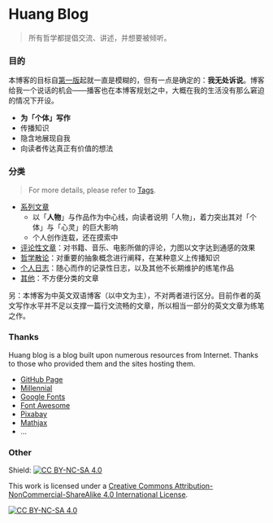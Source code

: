 # Huang Blog

> 所有哲学都提倡交流、讲述，并想要被倾听。

### 目的

本博客的目标自[第一版](https://xn--29s704loyd.com/old)起就一直是模糊的，但有一点是确定的：**我无处诉说**。博客给我一个说话的机会——播客也在本博客规划之中，大概在我的生活没有那么窘迫的情况下开设。

- **为「个体」写作**
- 传播知识
- 隐含地展现自我
- 向读者传达真正有价值的想法

### 分类

> For more details, please refer to [Tags](https://huang-feiyu.github.io/tags).

* [系列文章](https://huang-feiyu.github.io/series)
  * 以「**人物**」与作品作为中心线，向读者说明「人物」，着力突出其对「个体」与「心灵」的巨大影响
  * 个人创作连载，还在摸索中
* [评论性文章](https://huang-feiyu.github.io/review)：对书籍、音乐、电影所做的评论，力图以文字达到通感的效果
* [哲学散论](https://huang-feiyu.github.io/essay)：对重要的抽象概念进行阐释，在某种意义上传播知识
* [个人日志](https://huang-feiyu.github.io/journal)：随心而作的记录性日志，以及其他不长期维护的练笔作品
* [其他](https://huang-feiyu.github.io/other)：不方便分类的文章

另：本博客为中英文双语博客（以中文为主），不对两者进行区分。目前作者的英文写作水平并不足以支撑一篇行文流畅的文章，所以相当一部分的英文文章为练笔之作。

### Thanks

Huang blog is a blog built upon numerous resources from Internet. Thanks to those who provided them and the sites hosting them.

* [GitHub Page](https://pages.github.com/)
* [Millennial](https://github.com/LeNPaul/Millennial/)
* [Google Fonts](https://fonts.google.com/)
* [Font Awesome](https://fontawesome.com/)
* [Pixabay](https://pixabay.com/)
* [Mathjax](https://www.mathjax.org/)
* …

### Other

Shield: [![CC BY-NC-SA 4.0][cc-by-nc-sa-shield]][cc-by-nc-sa]

This work is licensed under a
[Creative Commons Attribution-NonCommercial-ShareAlike 4.0 International License][cc-by-nc-sa].

[![CC BY-NC-SA 4.0][cc-by-nc-sa-image]][cc-by-nc-sa]

[cc-by-nc-sa]: http://creativecommons.org/licenses/by-nc-sa/4.0/
[cc-by-nc-sa-image]: https://licensebuttons.net/l/by-nc-sa/4.0/88x31.png
[cc-by-nc-sa-shield]: https://img.shields.io/badge/License-CC%20BY--NC--SA%204.0-lightgrey.svg
